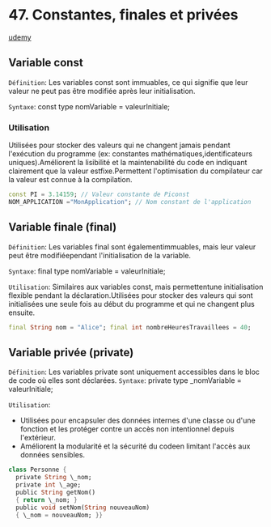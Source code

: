 # 47. Constantes, finales et privées

[udemy](https://www.udemy.com/course/flutter-dart-creez-des-applications-pour-ios-et-android/learn/lecture/26916090#overview)

## Variable const

`Définition`: Les variables const sont immuables, ce qui signifie que leur valeur ne peut pas être modifiée après leur initialisation.

`Syntaxe`: const type nomVariable = valeurInitiale;

### Utilisation

Utilisées pour stocker des valeurs qui ne changent jamais pendant l'exécution du programme (ex: constantes mathématiques,identificateurs uniques).Améliorent la lisibilité et la maintenabilité du code en indiquant clairement que la valeur estfixe.Permettent l'optimisation du compilateur car la valeur est connue à la compilation.

```dart
const PI = 3.14159; // Valeur constante de Piconst
NOM_APPLICATION ="MonApplication"; // Nom constant de l'application
```

## Variable finale (final)

`Définition`: Les variables final sont égalementimmuables, mais leur valeur peut être modifiéependant l'initialisation de la variable.

`Syntaxe`: final type nomVariable = valeurInitiale;

`Utilisation`:
Similaires aux variables const, mais permettentune initialisation flexible pendant la déclaration.Utilisées pour stocker des valeurs qui sont initialisées une seule fois au début du programme et qui ne changent plus ensuite.

```dart
final String nom = "Alice"; final int nombreHeuresTravaillees = 40;
```

## Variable privée (private)

`Définition`: Les variables private sont uniquement accessibles dans le bloc de code où elles sont déclarées.
`Syntaxe`: private type \_nomVariable = valeurInitiale;

`Utilisation`:

- Utilisées pour encapsuler des données internes d'une classe ou d'une fonction et les protéger contre un accès non intentionnel depuis l'extérieur.
- Améliorent la modularité et la sécurité du codeen limitant l'accès aux données sensibles.

```dart
class Personne {
  private String \_nom;
  private int \_age;
  public String getNom()
  { return \_nom; }
  public void setNom(String nouveauNom)
  { \_nom = nouveauNom; }}
```
